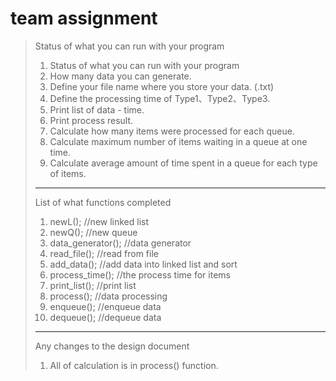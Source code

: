 team assignment
==============================================
>Status of what you can run with your program
>1. Status of what you can run with your program
>2. How many data you can generate.
>3. Define your file name where you store your data. (.txt)
>4. Define the processing time of Type1、Type2、Type3.
>5. Print list of data - time.
>6. Print process result.
>7. Calculate how many items were processed for each queue.
>8. Calculate maximum number of items waiting in a queue at one time.
>9. Calculate average amount of time spent in a queue for each type of items.
>---------------------------------------------
>List of what functions completed
>1. newL(); //new linked list
>2. newQ(); //new queue
>3. data_generator(); //data generator
>4. read_file(); //read from file
>5. add_data(); //add data into linked list and sort
>6. process_time(); //the process time for items
>7. print_list(); //print list
>8. process(); //data processing
>9. enqueue(); //enqueue data
>10. dequeue(); //dequeue data
>-----------------------------------------------
>Any changes to the design document
>1. All of calculation is in process() function.